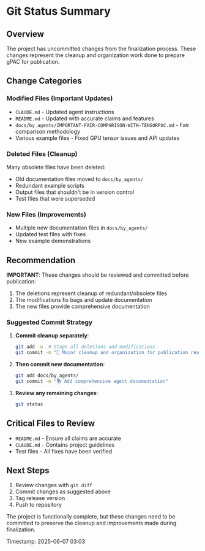 # Git Status Summary

## Overview
The project has uncommitted changes from the finalization process. These changes represent the cleanup and organization work done to prepare gPAC for publication.

## Change Categories

### Modified Files (Important Updates)
- `CLAUDE.md` - Updated agent instructions
- `README.md` - Updated with accurate claims and features
- `docs/by_agents/IMPORTANT-FAIR-COMPARISON-WITH-TENSORPAC.md` - Fair comparison methodology
- Various example files - Fixed GPU tensor issues and API updates

### Deleted Files (Cleanup)
Many obsolete files have been deleted:
- Old documentation files moved to `docs/by_agents/`
- Redundant example scripts
- Output files that shouldn't be in version control
- Test files that were superseded

### New Files (Improvements)
- Multiple new documentation files in `docs/by_agents/`
- Updated test files with fixes
- New example demonstrations

## Recommendation

**IMPORTANT**: These changes should be reviewed and committed before publication:

1. The deletions represent cleanup of redundant/obsolete files
2. The modifications fix bugs and update documentation
3. The new files provide comprehensive documentation

### Suggested Commit Strategy

1. **Commit cleanup separately**:
   ```bash
   git add -u  # Stage all deletions and modifications
   git commit -m "🧹 Major cleanup and organization for publication readiness"
   ```

2. **Then commit new documentation**:
   ```bash
   git add docs/by_agents/
   git commit -m "📚 Add comprehensive agent documentation"
   ```

3. **Review any remaining changes**:
   ```bash
   git status
   ```

## Critical Files to Review
- `README.md` - Ensure all claims are accurate
- `CLAUDE.md` - Contains project guidelines
- Test files - All fixes have been verified

## Next Steps
1. Review changes with `git diff`
2. Commit changes as suggested above
3. Tag release version
4. Push to repository

The project is functionally complete, but these changes need to be committed to preserve the cleanup and improvements made during finalization.

Timestamp: 2025-06-07 03:03